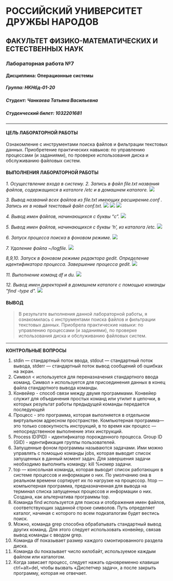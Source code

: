 # РОССИЙСКИЙ УНИВЕРСИТЕТ ДРУЖБЫ НАРОДОВ
## ФАКУЛЬТЕТ ФИЗИКО-МАТЕМАТИЧЕСКИХ И ЕСТЕСТВЕННЫХ НАУК
### Лабораторная работа №7
#### Дисциплина: Операционные системы
##### *Группа: НКНбд-01-20*
##### *Студент: Чанкаева Татьяна Васильевна*
##### *Студенческий билет: 1032201681*
 
 ****
#### **ЦЕЛЬ ЛАБОРАТОРНОЙ РАБОТЫ**
Ознакомление с инструментами поиска файлов и фильтрации текстовых данных. Приобретение практических навыков: по управлению процессами (и заданиями), по проверке использования диска и обслуживанию файловых систем.
#### **ВЫПОЛНЕНИЯ ЛАБОРАТОРНОЙ РАБОТЫ**
*1. Осуществление входа в систему.*
*2.	Запись в файл file.txt названия файлов, содержащихся в каталоге /etc и в домашнем каталоге.*
![](https://github.com/tvd6951tvd6951/os/blob/main/lab7/1.png?raw=true)

*3.	Вывод названий всех файлов из file.txt имеющих расширение.conf .
Запись их в новый текстовый файл conf.txt.*
![](https://github.com/tvd6951tvd6951/os/blob/main/lab7/2.png?raw=true)
![](https://github.com/tvd6951tvd6951/os/blob/main/lab7/3.png?raw=true)
![](https://github.com/tvd6951tvd6951/os/blob/main/lab7/4.png?raw=true)

*4.	Вывод имен файлов, начинающихся с буквы “c”.*
![](https://github.com/tvd6951tvd6951/os/blob/main/lab7/5.png?raw=true)

*5.	Вывод имен файлов, начинающихся с буквы ‘h’, из каталога /etc.*
![](https://github.com/tvd6951tvd6951/os/blob/main/lab7/6.png?raw=true)

*6.	Запуск процесса поиска в фоновом режиме.*
![](https://github.com/tvd6951tvd6951/os/blob/main/lab7/7.png?raw=true)

*7.	Удаление файла ~/logfile.*
![](https://github.com/tvd6951tvd6951/os/blob/main/lab7/8.png?raw=true)

*8,9,10. Запуск в фоновом режиме редактора gedit. Определение идентификатора процесса. Завершение процесса gedit.*
![](https://github.com/tvd6951tvd6951/os/blob/main/lab7/9.png?raw=true)

*11. Выполнение команд df и du.*
![](https://github.com/tvd6951tvd6951/os/blob/main/lab7/10.png?raw=true)

*12. Вывод имен директорий в домашнем каталоге с помощью команды "find -type d".*
![](https://github.com/tvd6951tvd6951/os/blob/main/lab7/12.png?raw=true)

#### ВЫВОД
>    В результате выполнения данной лабораторной работы, я ознакомилась с инструментами поиска файлов и фильтрации текстовых данных. Приобрела практические навыки: по управлению процессами (и заданиями), по проверке использования диска и обслуживанию файловых систем. 

****
**КОНТРОЛЬНЫЕ ВОПРОСЫ**
1. stdin — стандартный поток ввода,
stdout — стандартный поток вывода,
stderr — стандартный поток вывод сообщений об ошибках на экран.
2. Символ < используется для переназначения стандартного ввода команд.
Символ » используется для присоединения данных в конец файла стандартного вывода команды.
3. Конвейер - способ связи между двумя программами. Конвейер служит для объединения простых команд или утилит в цепочки, в которых результат работы предыдущей команды передается последующей
4. Процесс - это программа, которая выполняется в отдельном виртуальном адресном пространстве. Компьютерная программа— это только совокупность инструкций, в то время как процесс — непосредственное выполнение этих инструкций.
5. Process ID(PID) - идентификатор порожденного процесса.
Group ID (GID) - идентификация группы пользователей.
6. Запущенные фоном программы называются задачами. Ими можно управлять с помощью команды jobs, которая выводит список запущенных в данный момент задач. Для завершения задачи необходимо выполнить команду: kill %номер задачи.
7. top — консольная команда, которая выводит список работающих в системе процессов и информации о них. По умолчанию она в реальном времени сортирует их по нагрузке на процессор.
htop — компьютерная программа, предназначенная для вывода на терминал списка запущенных процессов и информации о них. Создана, как альтернатива программы top.
8. Команда find используется для поиска и отображения имен файлов, соответствующих заданной строке символов. Путь определяет каталог, начиная с которого по всем подкаталогам будет вестись поиск.
9. Можно, команда grep способна обрабатывать стандартный вывод других команд. Для этого следует использовать конвейер, связав вывод команды с вводом grep.
10. Команда df показывает размер каждого смонтированного раздела диска.
11. Команда du показывает число килобайт, используемое каждым файлом или каталогом.
12. Когда зависает процесс, следует нажать одновременно клавиши ctrl+alt+del, чтобы вызвать «Диспетчер задач», а после закрыть программу, которая не отвечает.
